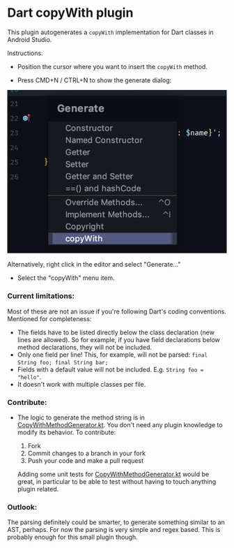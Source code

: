 # Dart copyWith plugin

This plugin autogenerates a `copyWith` implementation for Dart classes in Android Studio.

Instructions:

- Position the cursor where you want to insert the  `copyWith` method.

- Press CMD+N / CTRL+N to show the generate dialog:

![ScreenShot](img/screenshot.png)

Alternatively, right click in the editor and select "Generate..."

- Select the "copyWith" menu item.
 
### Current limitations:

Most of these are not an issue if you're following Dart's coding conventions. Mentioned for completeness:

- The fields have to be listed directly below the class declaration (new lines are allowed). So for example, if you have field declarations below method declarations, they will not be included.
- Only one field per line! This, for example, will not be parsed: `final String foo; final String bar;`
- Fields with a default value will not be included. E.g. `String foo = "hello"`.
- It doesn't work with multiple classes per file.

### Contribute:

- The logic to generate the method string is in [CopyWithMethodGenerator.kt](https://github.com/i-schuetz/SwiftCharts/wiki). You don't need any plugin knowledge to modify its behavior. 
To contribute:
    1. Fork
    2. Commit changes to a branch in your fork
    3. Push your code and make a pull request
    
    Adding some unit tests for [CopyWithMethodGenerator.kt](https://github.com/i-schuetz/SwiftCharts/wiki) would be great, in particular to be able to test without having to touch anything plugin related.

### Outlook:

The parsing definitely could be smarter, to generate something similar to an AST, perhaps. For now the parsing is very simple and regex based. This is probably enough for this small plugin though.
